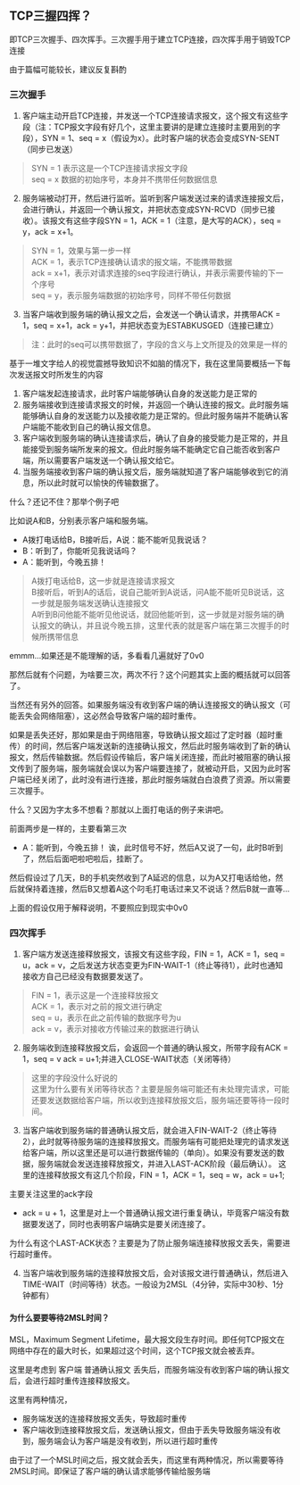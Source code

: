 ## TCP三握四挥？
即TCP三次握手、四次挥手。三次握手用于建立TCP连接，四次挥手用于销毁TCP连接

由于篇幅可能较长，建议反复斟酌
### 三次握手
1. 客户端主动开启TCP连接，并发送一个TCP连接请求报文，这个报文有这些字段（注：TCP报文字段有好几个，这里主要讲的是建立连接时主要用到的字段），SYN = 1、seq = x（假设为x）。此时客户端的状态会变成SYN-SENT（同步已发送）
> SYN = 1 表示这是一个TCP连接请求报文字段<br>
> seq = x 数据的初始序号，本身并不携带任何数据信息

2. 服务端被动打开，然后进行监听。监听到客户端发送过来的请求连接报文后，会进行确认，并返回一个确认报文，并把状态变成SYN-RCVD（同步已接收）。该报文有这些字段SYN = 1，ACK = 1（注意，是大写的ACK），seq = y，ack = x+1。


> SYN = 1，效果与第一步一样<br> 
> ACK = 1，表示TCP连接确认请求的报文端，不能携带数据<br>
> ack = x+1，表示对请求连接的seq字段进行确认，并表示需要传输的下一个序号<br>
> seq = y，表示服务端数据的初始序号，同样不带任何数据

3. 当客户端收到服务端的确认报文之后，会发送一个确认请求，并携带ACK = 1，seq = x+1，ack = y+1，并把状态变为ESTABKUSGED（连接已建立）
> 注：此时的seq可以携带数据了，字段的含义与上文所提及的效果是一样的

基于一堆文字给人的视觉震撼导致知识不如脑的情况下，我在这里简要概括一下每次发送报文时所发生的内容

1. 客户端发起连接请求，此时客户端能够确认自身的发送能力是正常的
2. 服务端接收到连接请求报文的时候，并返回一个确认连接的报文。此时服务端能够确认自身的发送能力以及接收能力是正常的。但此时服务端并不能确认客户端能不能收到自己的确认报文信息。
3. 客户端收到服务端的确认连接请求后，确认了自身的接受能力是正常的，并且能接受到服务端所发来的报文。但此时服务端不能确定它自己能否收到客户端，所以需要客户端发送一个确认报文给它。
4. 当服务端接收到客户端的确认报文后，服务端就知道了客户端能够收到它的消息，所以此时就可以愉快的传输数据了。

什么？还记不住？那举个例子吧

比如说A和B，分别表示客户端和服务端。
- A拨打电话给B，B接听后，A说：能不能听见我说话？
- B：听到了，你能听见我说话吗？
- A：能听到，今晚五排！

> A拨打电话给B，这一步就是连接请求报文<br>
> B接听后，听到A的话后，说自己能听到A说话，问A能不能听见B说话，这一步就是服务端发送确认连接报文<br>
> A听到B问他能不能听见他说话，就回他能听到，这一步就是对服务端的确认报文的确认，并且说今晚五排，这里代表的就是客户端在第三次握手的时候所携带信息

emmm...如果还是不能理解的话，多看看几遍就好了0v0

那然后就有个问题，为啥要三次，两次不行？这个问题其实上面的概括就可以回答了。

当然还有另外的回答。如果服务端没有收到客户端的确认连接报文的确认报文（可能丢失会网络阻塞），这必然会导致客户端的超时重传。

如果是丢失还好，那如果是由于网络阻塞，导致确认报文超过了定时器（超时重传）的时间，然后客户端发送新的连接确认报文，然后此时服务端收到了新的确认报文，然后传输数据。然后假设传输后，客户端关闭连接，而此时被阻塞的确认报文传到了服务端，服务端就会误以为客户端要连接了，就被动开启，又因为此时客户端已经关闭了，此时没有进行连接，那此时服务端就白白浪费了资源。所以需要三次握手。

什么？又因为字太多不想看？那就以上面打电话的例子来讲吧。

前面两步是一样的，主要看第三次
- A：能听到，今晚五排！
诶，此时信号不好，然后A又说了一句，此时B听到了，然后后面吧啦吧啦后，挂断了。

然后假设过了几天，B的手机突然收到了A延迟的信息，以为A又打电话给他，然后就保持着连接，然后B又想着A这个叼毛打电话过来又不说话？然后B就一直等...

上面的假设仅用于解释说明，不要照应到现实中0v0


### 四次挥手
1. 客户端方发送连接释放报文，该报文有这些字段，FIN = 1，ACK = 1，seq = u，ack = v，之后发送方状态变更为FIN-WAIT-1（终止等待1），此时也通知接收方自己已经没有数据要发送了。
> FIN = 1，表示这是一个连接释放报文<br>
> ACK = 1，表示对之前的报文进行确定<br>
> seq = u，表示在此之前传输的数据序号为u<br>
> ack = v，表示对接收方传输过来的数据进行确认

2. 服务端收到连接释放报文后，会返回一个普通的确认报文，所带字段有ACK = 1，seq = v ack = u+1;并进入CLOSE-WAIT状态（关闭等待）
> 这里的字段没什么好说的<br>
> 这里为什么要有关闭等待状态？主要是服务端可能还有未处理完请求，可能还要发送数据给客户端，所以收到连接释放报文后，服务端还要等待一段时间。
3. 当客户端收到服务端的普通确认报文后，就会进入FIN-WAIT-2（终止等待2），此时就等待服务端的连接释放报文。而服务端有可能把处理完的请求发送给客户端，所以这里还是可以进行数据传输的（单向）。如果没有要发送的数据，服务端就会发送连接释放报文，并进入LAST-ACK阶段（最后确认）。
这里的连接释放报文有这几个阶段，FIN = 1，ACK = 1，seq = w，ack = u+1;

主要关注这里的ack字段
- ack = u + 1，这里是对上一个普通确认报文进行重复确认，毕竟客户端没有数据要发送了，同时也表明客户端确实是要关闭连接了。

为什么有这个LAST-ACK状态？主要是为了防止服务端连接释放报文丢失，需要进行超时重传。

4. 当客户端收到服务端的连接释放报文后，会对该报文进行普通确认，然后进入TIME-WAIT（时间等待）状态。一般设为2MSL（4分钟，实际中30秒、1分钟都有）

#### 为什么要要等待2MSL时间？

MSL，Maximum Segment Lifetime，最大报文段生存时间。即任何TCP报文在网络中存在的最大时长，如果超过这个时间，这个TCP报文就会被丢弃。

这里是考虑到 客户端 普通确认报文 丢失后，而服务端没有收到客户端的确认报文后，会进行超时重传连接释放报文。

这里有两种情况，
- 服务端发送的连接释放报文丢失，导致超时重传
- 客户端收到连接释放报文后，发送确认报文，但由于丢失导致服务端没有收到，服务端会认为客户端是没有收到，所以进行超时重传

由于过了一个MSL时间之后，报文就会丢失，而这里有两种情况，所以需要等待2MSL时间。即保证了客户端的确认请求能够传输给服务端
